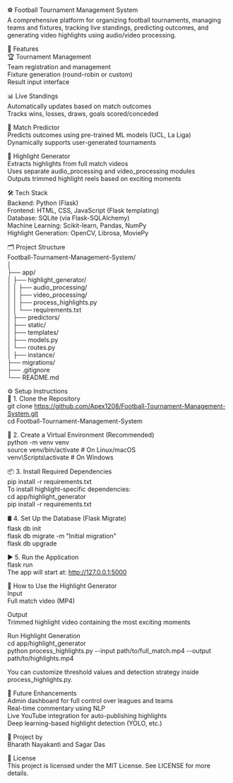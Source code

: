 ⚽ Football Tournament Management System<br/>
A comprehensive platform for organizing football tournaments, managing teams and fixtures, tracking live standings, predicting outcomes, and generating video highlights using audio/video processing.

🚀 Features<br/>
🏆 Tournament Management<br/>
Team registration and management<br/>
Fixture generation (round-robin or custom)<br/>
Result input interface<br/>

📊 Live Standings<br/>
Automatically updates based on match outcomes<br/>
Tracks wins, losses, draws, goals scored/conceded<br/>

🔮 Match Predictor<br/>
Predicts outcomes using pre-trained ML models (UCL, La Liga)<br/>
Dynamically supports user-generated tournaments<br/>

🎥 Highlight Generator<br/>
Extracts highlights from full match videos<br/>
Uses separate audio_processing and video_processing modules<br/>
Outputs trimmed highlight reels based on exciting moments<br/>

🛠️ Tech Stack<br/>
Backend: Python (Flask)<br/>
Frontend: HTML, CSS, JavaScript (Flask templating)<br/>
Database: SQLite (via Flask-SQLAlchemy)<br/>
Machine Learning: Scikit-learn, Pandas, NumPy<br/>
Highlight Generation: OpenCV, Librosa, MoviePy<br/>

🗂️ Project Structure<br/>
Football-Tournament-Management-System/<br/>
│<br/>
├── app/<br/>
│   ├── highlight_generator/<br/>
│   │   ├── audio_processing/<br/>
│   │   ├── video_processing/<br/>
│   │   ├── process_highlights.py<br/>
│   │   └── requirements.txt<br/>
│   ├── predictors/<br/>
│   ├── static/<br/>
│   ├── templates/<br/>
│   ├── models.py<br/>
│   └── routes.py<br/>
│
├── instance/<br/>
├── migrations/<br/>
├── .gitignore<br/>
└── README.md<br/>

⚙️ Setup Instructions<br/>
🔽 1. Clone the Repository<br/>
git clone https://github.com/Apex1208/Football-Tournament-Management-System.git<br/>
cd Football-Tournament-Management-System<br/>

🐍 2. Create a Virtual Environment (Recommended)<br/>
python -m venv venv<br/>
source venv/bin/activate       # On Linux/macOS<br/>
venv\Scripts\activate          # On Windows<br/>

📦 3. Install Required Dependencies<br/>
pip install -r requirements.txt<br/>
To install highlight-specific dependencies:<br/>
cd app/highlight_generator<br/>
pip install -r requirements.txt<br/>

🛢️ 4. Set Up the Database (Flask Migrate)<br/>
flask db init<br/>
flask db migrate -m "Initial migration"<br/>
flask db upgrade<br/>

▶️ 5. Run the Application<br/>
flask run<br/>
The app will start at: http://127.0.0.1:5000<br/>

🎥 How to Use the Highlight Generator<br/>
Input<br/>
Full match video (MP4)<br/>

Output<br/>
Trimmed highlight video containing the most exciting moments<br/>

Run Highlight Generation<br/>
cd app/highlight_generator<br/>
python process_highlights.py --input path/to/full_match.mp4 --output path/to/highlights.mp4<br/>

You can customize threshold values and detection strategy inside process_highlights.py.<br/>

📌 Future Enhancements<br/>
Admin dashboard for full control over leagues and teams<br/>
Real-time commentary using NLP<br/>
Live YouTube integration for auto-publishing highlights<br/>
Deep learning-based highlight detection (YOLO, etc.)<br/>

🤝 Project by<br/>
Bharath Nayakanti and Sagar Das<br/>

📄 License<br/>
This project is licensed under the MIT License. See LICENSE for more details.


